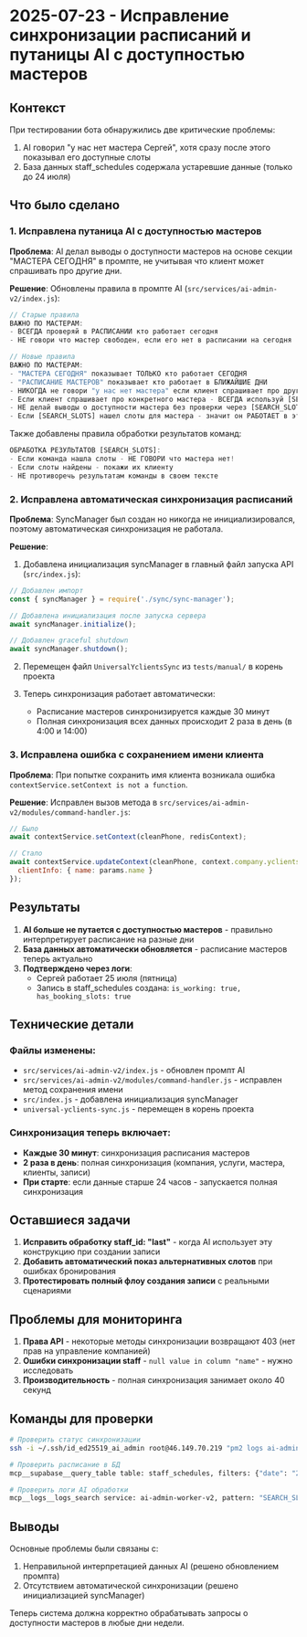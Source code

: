 # 2025-07-23 - Исправление синхронизации расписаний и путаницы AI с доступностью мастеров

## Контекст
При тестировании бота обнаружились две критические проблемы:
1. AI говорил "у нас нет мастера Сергей", хотя сразу после этого показывал его доступные слоты
2. База данных staff_schedules содержала устаревшие данные (только до 24 июля)

## Что было сделано

### 1. Исправлена путаница AI с доступностью мастеров

**Проблема**: AI делал выводы о доступности мастеров на основе секции "МАСТЕРА СЕГОДНЯ" в промпте, не учитывая что клиент может спрашивать про другие дни.

**Решение**: Обновлены правила в промпте AI (`src/services/ai-admin-v2/index.js`):

```javascript
// Старые правила
ВАЖНО ПО МАСТЕРАМ:
- ВСЕГДА проверяй в РАСПИСАНИИ кто работает сегодня
- НЕ говори что мастер свободен, если его нет в расписании на сегодня

// Новые правила
ВАЖНО ПО МАСТЕРАМ:
- "МАСТЕРА СЕГОДНЯ" показывает ТОЛЬКО кто работает СЕГОДНЯ
- "РАСПИСАНИЕ МАСТЕРОВ" показывает кто работает в БЛИЖАЙШИЕ ДНИ
- НИКОГДА не говори "у нас нет мастера" если клиент спрашивает про другой день!
- Если клиент спрашивает про конкретного мастера - ВСЕГДА используй [SEARCH_SLOTS] чтобы проверить
- НЕ делай выводы о доступности мастера без проверки через [SEARCH_SLOTS]
- Если [SEARCH_SLOTS] нашел слоты для мастера - значит он РАБОТАЕТ в этот день!
```

Также добавлены правила обработки результатов команд:
```javascript
ОБРАБОТКА РЕЗУЛЬТАТОВ [SEARCH_SLOTS]:
- Если команда нашла слоты - НЕ ГОВОРИ что мастера нет!
- Если слоты найдены - покажи их клиенту
- НЕ противоречь результатам команды в своем тексте
```

### 2. Исправлена автоматическая синхронизация расписаний

**Проблема**: SyncManager был создан но никогда не инициализировался, поэтому автоматическая синхронизация не работала.

**Решение**: 
1. Добавлена инициализация syncManager в главный файл запуска API (`src/index.js`):

```javascript
// Добавлен импорт
const { syncManager } = require('./sync/sync-manager');

// Добавлена инициализация после запуска сервера
await syncManager.initialize();

// Добавлен graceful shutdown
await syncManager.shutdown();
```

2. Перемещен файл `UniversalYclientsSync` из `tests/manual/` в корень проекта

3. Теперь синхронизация работает автоматически:
   - Расписание мастеров синхронизируется каждые 30 минут
   - Полная синхронизация всех данных происходит 2 раза в день (в 4:00 и 14:00)

### 3. Исправлена ошибка с сохранением имени клиента

**Проблема**: При попытке сохранить имя клиента возникала ошибка `contextService.setContext is not a function`.

**Решение**: Исправлен вызов метода в `src/services/ai-admin-v2/modules/command-handler.js`:
```javascript
// Было
await contextService.setContext(cleanPhone, redisContext);

// Стало
await contextService.updateContext(cleanPhone, context.company.yclients_id || context.company.company_id, {
  clientInfo: { name: params.name }
});
```

## Результаты

1. **AI больше не путается с доступностью мастеров** - правильно интерпретирует расписание на разные дни
2. **База данных автоматически обновляется** - расписание мастеров теперь актуально
3. **Подтверждено через логи**:
   - Сергей работает 25 июля (пятница)
   - Запись в staff_schedules создана: `is_working: true, has_booking_slots: true`

## Технические детали

### Файлы изменены:
- `src/services/ai-admin-v2/index.js` - обновлен промпт AI
- `src/services/ai-admin-v2/modules/command-handler.js` - исправлен метод сохранения имени
- `src/index.js` - добавлена инициализация syncManager
- `universal-yclients-sync.js` - перемещен в корень проекта

### Синхронизация теперь включает:
- **Каждые 30 минут**: синхронизация расписания мастеров
- **2 раза в день**: полная синхронизация (компания, услуги, мастера, клиенты, записи)
- **При старте**: если данные старше 24 часов - запускается полная синхронизация

## Оставшиеся задачи

1. **Исправить обработку staff_id: "last"** - когда AI использует эту конструкцию при создании записи
2. **Добавить автоматический показ альтернативных слотов** при ошибках бронирования
3. **Протестировать полный флоу создания записи** с реальными сценариями

## Проблемы для мониторинга

1. **Права API** - некоторые методы синхронизации возвращают 403 (нет прав на управление компанией)
2. **Ошибки синхронизации staff** - `null value in column "name"` - нужно исследовать
3. **Производительность** - полная синхронизация занимает около 40 секунд

## Команды для проверки

```bash
# Проверить статус синхронизации
ssh -i ~/.ssh/id_ed25519_ai_admin root@46.149.70.219 "pm2 logs ai-admin-api --lines 100 | grep -i sync"

# Проверить расписание в БД
mcp__supabase__query_table table: staff_schedules, filters: {"date": "2025-07-25"}

# Проверить логи AI обработки
mcp__logs__logs_search service: ai-admin-worker-v2, pattern: "SEARCH_SLOTS|CREATE_BOOKING"
```

## Выводы

Основные проблемы были связаны с:
1. Неправильной интерпретацией данных AI (решено обновлением промпта)
2. Отсутствием автоматической синхронизации (решено инициализацией syncManager)

Теперь система должна корректно обрабатывать запросы о доступности мастеров в любые дни недели.